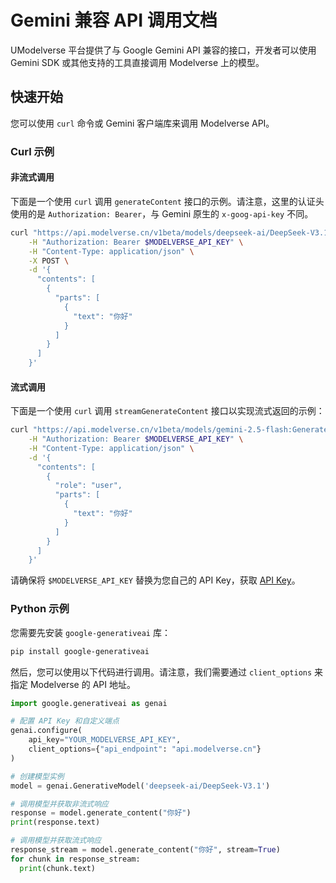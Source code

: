 # Gemini 兼容 API 调用文档

UModelverse 平台提供了与 Google Gemini API 兼容的接口，开发者可以使用 Gemini SDK 或其他支持的工具直接调用 Modelverse 上的模型。

## 快速开始

您可以使用 `curl` 命令或 Gemini 客户端库来调用 Modelverse API。

### Curl 示例

#### 非流式调用

下面是一个使用 `curl` 调用 `generateContent` 接口的示例。请注意，这里的认证头使用的是 `Authorization: Bearer`，与 Gemini 原生的 `x-goog-api-key` 不同。

```bash
curl "https://api.modelverse.cn/v1beta/models/deepseek-ai/DeepSeek-V3.1:generateContent" \
    -H "Authorization: Bearer $MODELVERSE_API_KEY" \
    -H "Content-Type: application/json" \
    -X POST \
    -d '{
      "contents": [
        {
          "parts": [
            {
              "text": "你好"
            }
          ]
        }
      ]
    }'
```

#### 流式调用

下面是一个使用 `curl` 调用 `streamGenerateContent` 接口以实现流式返回的示例：

```bash
curl "https://api.modelverse.cn/v1beta/models/gemini-2.5-flash:GenerateContent?alt=sse" \
    -H "Authorization: Bearer $MODELVERSE_API_KEY" \
    -H "Content-Type: application/json" \
    -d '{
      "contents": [
        {
          "role": "user",
          "parts": [
            {
              "text": "你好"
            }
          ]
        }
      ]
    }'
```

请确保将 `$MODELVERSE_API_KEY` 替换为您自己的 API Key，获取 [API Key](https://console.ucloud.cn/modelverse/experience/api-keys)。

### Python 示例

您需要先安装 `google-generativeai` 库：
```bash
pip install google-generativeai
```

然后，您可以使用以下代码进行调用。请注意，我们需要通过 `client_options` 来指定 Modelverse 的 API 地址。

```python
import google.generativeai as genai

# 配置 API Key 和自定义端点
genai.configure(
    api_key="YOUR_MODELVERSE_API_KEY",
    client_options={"api_endpoint": "api.modelverse.cn"}
)

# 创建模型实例
model = genai.GenerativeModel('deepseek-ai/DeepSeek-V3.1')

# 调用模型并获取非流式响应
response = model.generate_content("你好")
print(response.text)

# 调用模型并获取流式响应
response_stream = model.generate_content("你好", stream=True)
for chunk in response_stream:
  print(chunk.text)
```
